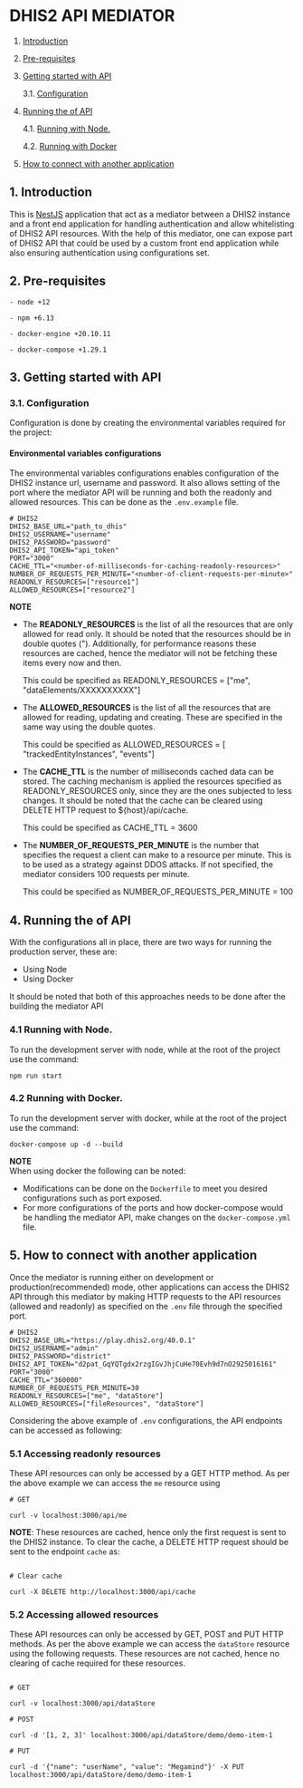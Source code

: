<!-- [![License: GPL v3](https://img.shields.io/badge/License-GPLv3-blue.svg)](https://www.gnu.org/licenses/gpl-3.0) [![Commitizen friendly](https://img.shields.io/badge/commitizen-friendly-brightgreen.svg)](http://commitizen.github.io/cz-cli/) -->

# DHIS2 API MEDIATOR

1.  [Introduction](#Introduction)

2.  [Pre-requisites](#Pre-requisites)

3.  [Getting started with API](#GetStartedWithAPI)

    3.1. [Configuration](#Configuration)

4.  [Running the of API](#OperationsOfApi)

    4.1. [Running with Node.](#node)

    4.2. [Running with Docker](#docker)

5.  [How to connect with another application](#connect)

## 1. <a name='Introduction'></a>Introduction

This is [NestJS](https://docs.nestjs.com/) application that act as a mediator between a DHIS2 instance and a front end application for handling authentication and allow whitelisting of DHIS2 API resources. With the help of this mediator, one can expose part of DHIS2 API that could be used by a custom front end application while also ensuring authentication using configurations set.

## 2. <a name='Pre-requisites'></a>Pre-requisites

```
- node +12

- npm +6.13

- docker-engine +20.10.11

- docker-compose +1.29.1

```

## 3. <a name='GetStartedWithAPI'></a>Getting started with API

### 3.1. <a name='Configuration'></a>Configuration

Configuration is done by creating the environmental variables required for the project:

#### Environmental variables configurations

The environmental variables configurations enables configuration of the DHIS2 instance url, username and password. It also allows setting of the port where the mediator API will be running and both the readonly and allowed resources. This can be done as the `.env.example` file.

```
# DHIS2
DHIS2_BASE_URL="path_to_dhis"
DHIS2_USERNAME="username"
DHIS2_PASSWORD="password"
DHIS2_API_TOKEN="api_token"
PORT="3000"
CACHE_TTL="<number-of-milliseconds-for-caching-readonly-resources>"
NUMBER_OF_REQUESTS_PER_MINUTE="<number-of-client-requests-per-minute>"
READONLY_RESOURCES=["resource1"]
ALLOWED_RESOURCES=["resource2"]
```

<strong>NOTE</strong>

<ul>
  <li>The <strong>READONLY_RESOURCES</strong> is the list of all the resources that are only allowed for read only. It should be noted that the resources should be in double quotes ("). Additionally, for performance reasons these resources are cached, hence the mediator will not be fetching these items every now and then.
  
  This could be specified as READONLY_RESOURCES = ["me", "dataElements/XXXXXXXXXX"]</li>

   <li>The <strong>ALLOWED_RESOURCES</strong> is the list of all the resources that are allowed for reading, updating and creating. These are specified in the same way using the double quotes.
  
  This could be specified as ALLOWED_RESOURCES = [ "trackedEntityInstances", "events"]</li>

  <li>The <strong>CACHE_TTL</strong> is the number of milliseconds cached data can be stored. The caching mechanism is applied the resources specified as READONLY_RESOURCES only, since they are the ones subjected to less changes. It should be noted that the cache can be cleared using DELETE HTTP request to ${host}/api/cache.
  
  This could be specified as CACHE_TTL = 3600</li>

   <li>The <strong>NUMBER_OF_REQUESTS_PER_MINUTE</strong> is the number that specifies the request a client can make to a resource per minute. This is to be used as a strategy against DDOS attacks. If not specified, the mediator considers 100 requests per minute.
  
  This could be specified as NUMBER_OF_REQUESTS_PER_MINUTE = 100</li>
</ul>

## 4. <a name='OperationsOfApi'></a>Running the of API

With the configurations all in place, there are two ways for running the production server, these are:

<ul>
  <li>Using Node</li>
  <li>Using Docker</li>
</ul>

It should be noted that both of this approaches needs to be done after the building the mediator API

### 4.1 <a name='node'></a>Running with Node.

To run the development server with node, while at the root of the project use the command:

```
npm run start
```

### 4.2 <a name='docker'></a>Running with Docker.

To run the development server with docker, while at the root of the project use the command:

```
docker-compose up -d --build
```

<strong>NOTE</strong> <br />
When using docker the following can be noted:

- Modifications can be done on the `Dockerfile` to meet you desired configurations such as port exposed.
- For more configurations of the ports and how docker-compose would be handling the mediator API, make changes on the `docker-compose.yml` file.

## 5. <a name='connect'></a>How to connect with another application

Once the mediator is running either on development or production(recommended) mode, other applications can access the DHIS2 API through this mediator by making HTTP requests to the API resources (allowed and readonly) as specified on the `.env` file through the specified port.

```
# DHIS2
DHIS2_BASE_URL="https://play.dhis2.org/40.0.1"
DHIS2_USERNAME="admin"
DHIS2_PASSWORD="district"
DHIS2_API_TOKEN="d2pat_GqYQTgdx2rzgIGvJhjCuHe70Evh9d7nO2925016161"
PORT="3000"
CACHE_TTL="360000"
NUMBER_OF_REQUESTS_PER_MINUTE=30
READONLY_RESOURCES=["me", "dataStore"]
ALLOWED_RESOURCES=["fileResources", "dataStore"]
```

Considering the above example of `.env` configurations, the API endpoints can be accessed as following:

### 5.1 Accessing readonly resources

These API resources can only be accessed by a GET HTTP method. As per the above example we can access the `me` resource using

```
# GET

curl -v localhost:3000/api/me

```

<strong>NOTE</strong>: These resources are cached, hence only the first request is sent to the DHIS2 instance. To clear the cache, a DELETE HTTP request should be sent to the endpoint `cache` as:

```

# Clear cache

curl -X DELETE http://localhost:3000/api/cache

```

### 5.2 Accessing allowed resources

These API resources can only be accessed by GET, POST and PUT HTTP methods. As per the above example we can access the `dataStore` resource using the following requests. These resources are not cached, hence no clearing of cache required for these resources.

```

# GET

curl -v localhost:3000/api/dataStore

# POST

curl -d '[1, 2, 3]' localhost:3000/api/dataStore/demo/demo-item-1

# PUT

curl -d '{"name": "userName", "value": "Megamind"}' -X PUT localhost:3000/api/dataStore/demo/demo-item-1

```

```

```
